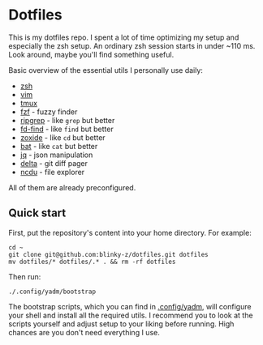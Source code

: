 # Dotfiles

This is my dotfiles repo.
I spent a lot of time optimizing my setup and especially the zsh setup.
An ordinary zsh session starts in under ~110 ms.
Look around, maybe you'll find something useful.

Basic overview of the essential utils I personally use daily:
- [zsh](https://www.zsh.org/)
- [vim](https://www.vim.org/)
- [tmux](https://github.com/tmux/tmux)
- [fzf](https://github.com/junegunn/fzf) - fuzzy finder
- [ripgrep](https://github.com/BurntSushi/ripgrep) - like `grep` but better
- [fd-find](https://github.com/sharkdp/fd) - like `find` but better
- [zoxide](https://github.com/ajeetdsouza/zoxide) - like `cd` but better
- [bat](https://github.com/sharkdp/bat) - like `cat` but better
- [jq](https://github.com/jqlang/jq) - json manipulation
- [delta](https://github.com/dandavison/delta) - git diff pager
- [ncdu](https://dev.yorhel.nl/ncdu) - file explorer

All of them are already preconfigured.

## Quick start

First, put the repository's content into your home directory. For example:
```shell
cd ~
git clone git@github.com:blinky-z/dotfiles.git dotfiles
mv dotfiles/* dotfiles/.* . && rm -rf dotfiles
```

Then run:
```shell
./.config/yadm/bootstrap
```

The bootstrap scripts, which you can find in [.config/yadm](../.config/yadm), will configure your shell and install all the required utils. I recommend you to look at the scripts yourself and adjust setup to your liking before running. High chances are you don't need everything I use.

